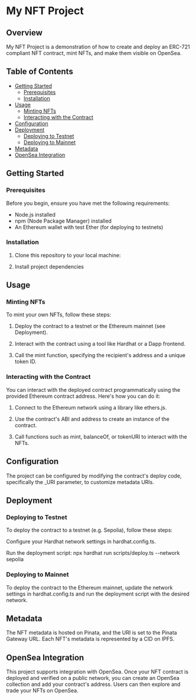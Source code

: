 # My NFT Project

## Overview

My NFT Project is a demonstration of how to create and deploy an ERC-721 compliant NFT contract, mint NFTs, and make them visible on OpenSea.

## Table of Contents

- [Getting Started](#getting-started)
  - [Prerequisites](#prerequisites)
  - [Installation](#installation)
- [Usage](#usage)
  - [Minting NFTs](#minting-nfts)
  - [Interacting with the Contract](#interacting-with-the-contract)
- [Configuration](#configuration)
- [Deployment](#deployment)
  - [Deploying to Testnet](#deploying-to-testnet)
  - [Deploying to Mainnet](#deploying-to-mainnet)
- [Metadata](#metadata)
- [OpenSea Integration](#opensea-integration)

## Getting Started

### Prerequisites

Before you begin, ensure you have met the following requirements:

- Node.js installed
- npm (Node Package Manager) installed
- An Ethereum wallet with test Ether (for deploying to testnets)

### Installation

1. Clone this repository to your local machine:

2. Install project dependencies

## Usage

### Minting NFTs

To mint your own NFTs, follow these steps:

1. Deploy the contract to a testnet or the Ethereum mainnet (see Deployment).

2. Interact with the contract using a tool like Hardhat or a Dapp frontend.

3. Call the mint function, specifying the recipient's address and a unique token ID.

### Interacting with the Contract

You can interact with the deployed contract programmatically using the provided Ethereum contract address. Here's how you can do it:

1. Connect to the Ethereum network using a library like ethers.js.

2. Use the contract's ABI and address to create an instance of the contract.

3. Call functions such as mint, balanceOf, or tokenURI to interact with the NFTs.

## Configuration

The project can be configured by modifying the contract's deploy code, specifically the _URI parameter, to customize metadata URIs.

## Deployment

### Deploying to Testnet

To deploy the contract to a testnet (e.g. Sepolia), follow these steps:

Configure your Hardhat network settings in hardhat.config.ts.

Run the deployment script: npx hardhat run scripts/deploy.ts --network sepolia

### Deploying to Mainnet

To deploy the contract to the Ethereum mainnet, update the network settings in hardhat.config.ts and run the deployment script with the desired network.

## Metadata

The NFT metadata is hosted on Pinata, and the URI is set to the Pinata Gateway URL. Each NFT's metadata is represented by a CID on IPFS.

## OpenSea Integration

This project supports integration with OpenSea. Once your NFT contract is deployed and verified on a public network, you can create an OpenSea collection and add your contract's address. Users can then explore and trade your NFTs on OpenSea.